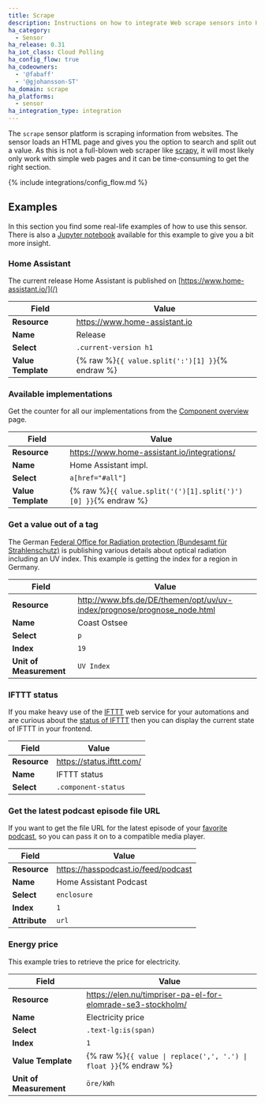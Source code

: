 ```yaml
---
title: Scrape
description: Instructions on how to integrate Web scrape sensors into Home Assistant.
ha_category:
  - Sensor
ha_release: 0.31
ha_iot_class: Cloud Polling
ha_config_flow: true
ha_codeowners:
  - '@fabaff'
  - '@gjohansson-ST'
ha_domain: scrape
ha_platforms:
  - sensor
ha_integration_type: integration
---
```


The `scrape` sensor platform is scraping information from websites. The sensor loads an HTML page and gives you the option to search and split out a value. As this is not a full-blown web scraper like [scrapy](https://scrapy.org/), it will most likely only work with simple web pages and it can be time-consuming to get the right section.

{% include integrations/config_flow.md %}

## Examples

In this section you find some real-life examples of how to use this sensor. There is also a [Jupyter notebook](https://nbviewer.jupyter.org/github/home-assistant/home-assistant-notebooks/blob/master/other/web-scraping.ipynb) available for this example to give you a bit more insight.

### Home Assistant

The current release Home Assistant is published on [https://www.home-assistant.io/](/)

| Field | Value |
| --- | --- |
| **Resource** | https://www.home-assistant.io |
| **Name** | Release |
| **Select** | `.current-version h1` |
| **Value Template** | {% raw %}`{{ value.split(':')[1] }}`{% endraw %} |

### Available implementations

Get the counter for all our implementations from the [Component overview](/integrations/) page.

| Field | Value |
| --- | --- |
| **Resource** | https://www.home-assistant.io/integrations/ |
| **Name** | Home Assistant impl. |
| **Select** | `a[href="#all"]` |
| **Value Template** | {% raw %}`{{ value.split('(')[1].split(')')[0] }}`{% endraw %} |

### Get a value out of a tag

The German [Federal Office for Radiation protection (Bundesamt für Strahlenschutz)](http://www.bfs.de/) is publishing various details about optical radiation including an UV index. This example is getting the index for a region in Germany.

| Field | Value |
| --- | --- |
| **Resource** | http://www.bfs.de/DE/themen/opt/uv/uv-index/prognose/prognose_node.html |
| **Name** | Coast Ostsee |
| **Select** | `p` |
| **Index** | `19` |
| **Unit of Measurement** | `UV Index` |

### IFTTT status

If you make heavy use of the [IFTTT](/integrations/ifttt/) web service for your automations and are curious about the [status of IFTTT](https://status.ifttt.com/) then you can display the current state of IFTTT in your frontend.

| Field | Value |
| --- | --- |
| **Resource** | https://status.ifttt.com/ |
| **Name** | IFTTT status |
| **Select** | `.component-status` |

### Get the latest podcast episode file URL

If you want to get the file URL for the latest episode of your [favorite podcast](https://hasspodcast.io/), so you can pass it on to a compatible media player.

| Field | Value |
| --- | --- |
| **Resource** | https://hasspodcast.io/feed/podcast |
| **Name** | Home Assistant Podcast |
| **Select** | `enclosure` |
| **Index** | `1` |
| **Attribute** | `url` |

### Energy price

This example tries to retrieve the price for electricity.

| Field | Value |
| --- | --- |
| **Resource** | https://elen.nu/timpriser-pa-el-for-elomrade-se3-stockholm/ |
| **Name** | Electricity price |
| **Select** | `.text-lg:is(span)` |
| **Index** | `1` |
| **Value Template** | {% raw %}`{{ value \| replace(',', '.') \| float }}`{% endraw %} |
| **Unit of Measurement** | `öre/kWh` |
